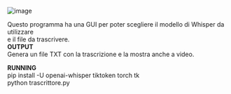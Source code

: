 ![image](https://github.com/user-attachments/assets/4658bfe7-7fa9-45fe-ba9f-eac42e2bda49)
  
Questo programma ha una GUI per poter scegliere il modello di Whisper da utilizzare  
e il file da trascrivere.  
**OUTPUT**  
Genera un file TXT con la trascrizione e la mostra anche a video.

**RUNNING**    
pip install -U openai-whisper tiktoken torch tk  
python trascrittore.py  
